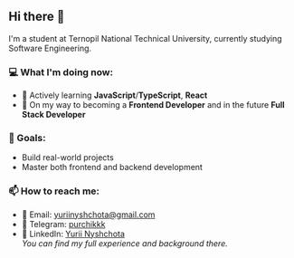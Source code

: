 ## Hi there 👋
 
I'm a student at Ternopil National Technical University, currently studying Software Engineering.

### 💻 What I'm doing now:
- 🌱 Actively learning **JavaScript**/**TypeScript**, **React**
- 🎯 On my way to becoming a **Frontend Developer** and in the future **Full Stack Developer**

### 🚀 Goals:
- Build real-world projects
- Master both frontend and backend development

### 📫 How to reach me:
- 📧 Email: yuriinyshchota@gmail.com
- 💬 Telegram: [purchikkk](https://t.me/purchikkk)
- 💼 LinkedIn: [Yurii Nyshchota](https://www.linkedin.com/in/yurii-nyshchota-88ba7429a/)  
  _You can find my full experience and background there._
